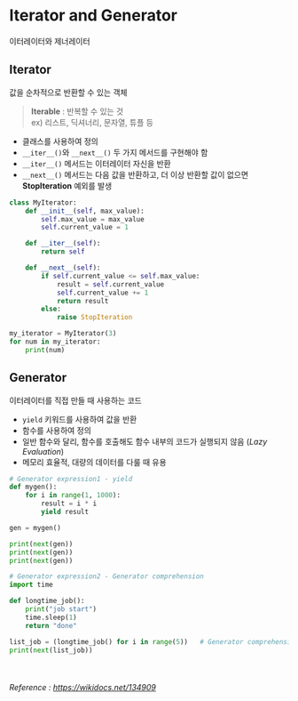 # Iterator and Generator
이터레이터와 제너레이터

## Iterator
값을 순차적으로 반환할 수 있는 객체
> **Iterable** : 반복할 수 있는 것 <br>
ex) 리스트, 딕셔너리, 문자열, 튜플 등

- 클래스를 사용하여 정의
- `__iter__()`와 `__next__()` 두 가지 메서드를 구현해야 함
- `__iter__()` 메서드는 이터레이터 자신을 반환
- `__next__()` 메서드는 다음 값을 반환하고, 더 이상 반환할 값이 없으면 **StopIteration** 예외를 발생

```python
class MyIterator:
    def __init__(self, max_value):
        self.max_value = max_value
        self.current_value = 1

    def __iter__(self):
        return self

    def __next__(self):
        if self.current_value <= self.max_value:
            result = self.current_value
            self.current_value += 1
            return result
        else:
            raise StopIteration

my_iterator = MyIterator(3)
for num in my_iterator:
    print(num)
```

## Generator
이터레이터를 직접 만들 때 사용하는 코드
- `yield` 키워드를 사용하여 값을 반환
- 함수를 사용하여 정의
- 일반 함수와 달리, 함수를 호출해도 함수 내부의 코드가 실행되지 않음 (*Lazy Evaluation*)
- 메모리 효율적, 대량의 데이터를 다룰 때 유용

```python
# Generator expression1 - yield
def mygen():
    for i in range(1, 1000):
        result = i * i
        yield result

gen = mygen()

print(next(gen))
print(next(gen))
print(next(gen))
```


```python
# Generator expression2 - Generator comprehension
import time

def longtime_job():
    print("job start")
    time.sleep(1)
    return "done"

list_job = (longtime_job() for i in range(5))   # Generator comprehension
print(next(list_job))
```
<br>

###### Reference : https://wikidocs.net/134909